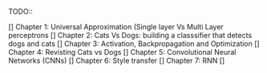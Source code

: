 TODO::

[] Chapter 1: Universal Approximation (Single layer Vs Multi Layer perceptrons
[] Chapter 2: Cats Vs Dogs: building a classsifier that detects dogs and cats
[] Chapter 3: Activation, Backpropagation and Optimization
[] Chapter 4: Revisting Cats vs Dogs
[] Chapter 5: Convolutional Neural Networks (CNNs)
[] Chapter 6: Style transfer
[] Chapter 7: RNN 
[]  
